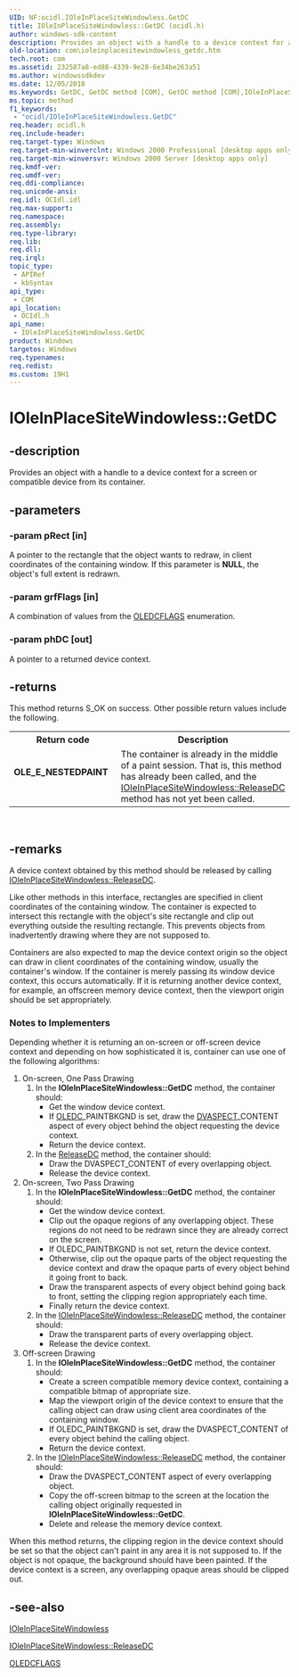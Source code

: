 ```yaml
---
UID: NF:ocidl.IOleInPlaceSiteWindowless.GetDC
title: IOleInPlaceSiteWindowless::GetDC (ocidl.h)
author: windows-sdk-content
description: Provides an object with a handle to a device context for a screen or compatible device from its container.
old-location: com\ioleinplacesitewindowless_getdc.htm
tech.root: com
ms.assetid: 232587a8-ed88-4339-9e28-6e34be263a51
ms.author: windowssdkdev
ms.date: 12/05/2018
ms.keywords: GetDC, GetDC method [COM], GetDC method [COM],IOleInPlaceSiteWindowless interface, IOleInPlaceSiteWindowless interface [COM],GetDC method, IOleInPlaceSiteWindowless.GetDC, IOleInPlaceSiteWindowless::GetDC, _ole_ioleinplacesitewindowless_getdc, com.ioleinplacesitewindowless_getdc, ocidl/IOleInPlaceSiteWindowless::GetDC
ms.topic: method
f1_keywords: 
 - "ocidl/IOleInPlaceSiteWindowless.GetDC"
req.header: ocidl.h
req.include-header: 
req.target-type: Windows
req.target-min-winverclnt: Windows 2000 Professional [desktop apps only]
req.target-min-winversvr: Windows 2000 Server [desktop apps only]
req.kmdf-ver: 
req.umdf-ver: 
req.ddi-compliance: 
req.unicode-ansi: 
req.idl: OCIdl.idl
req.max-support: 
req.namespace: 
req.assembly: 
req.type-library: 
req.lib: 
req.dll: 
req.irql: 
topic_type:
 - APIRef
 - kbSyntax
api_type:
 - COM
api_location:
 - OCIdl.h
api_name:
 - IOleInPlaceSiteWindowless.GetDC
product: Windows
targetos: Windows
req.typenames: 
req.redist: 
ms.custom: 19H1
---
```


# IOleInPlaceSiteWindowless::GetDC


## -description


Provides an object with a handle to a device context for a screen or compatible device from its container.


## -parameters




### -param pRect [in]

A pointer to the rectangle that the object wants to redraw, in client coordinates of the containing window. If this parameter is <b>NULL</b>, the object's full extent is redrawn.


### -param grfFlags [in]

A combination of values from the <a href="https://docs.microsoft.com/windows/desktop/api/ocidl/ne-ocidl-tagoledcflags">OLEDCFLAGS</a> enumeration.


### -param phDC [out]

A pointer to a returned device context.


## -returns



This method returns S_OK on success. Other possible return values include the following.

<table>
<tr>
<th>Return code</th>
<th>Description</th>
</tr>
<tr>
<td width="40%">
<dl>
<dt><b>OLE_E_NESTEDPAINT</b></dt>
</dl>
</td>
<td width="60%">
The container is already in the middle of a paint session. That is, this method has already been called, and the <a href="https://docs.microsoft.com/windows/desktop/api/ocidl/nf-ocidl-ioleinplacesitewindowless-releasedc">IOleInPlaceSiteWindowless::ReleaseDC</a> method has not yet been called.

</td>
</tr>
</table>
 




## -remarks



A device context obtained by this method should be released by calling <a href="https://docs.microsoft.com/windows/desktop/api/ocidl/nf-ocidl-ioleinplacesitewindowless-releasedc">IOleInPlaceSiteWindowless::ReleaseDC</a>.

Like other methods in this interface, rectangles are specified in client coordinates of the containing window. The container is expected to intersect this rectangle with the object's site rectangle and clip out everything outside the resulting rectangle. This prevents objects from inadvertently drawing where they are not supposed to.

Containers are also expected to map the device context origin so the object can draw in client coordinates of the containing window, usually the container's window. If the container is merely passing its window device context, this occurs automatically. If it is returning another device context, for example, an offscreen memory device context, then the viewport origin should be set appropriately.

<h3><a id="Notes_to_Implementers"></a><a id="notes_to_implementers"></a><a id="NOTES_TO_IMPLEMENTERS"></a>Notes to Implementers</h3>
Depending whether it is returning an on-screen or off-screen device context and depending on how sophisticated it is, container can use one of the following algorithms:

<ol>
<li>
On-screen, One Pass Drawing

<ol>
<li>In the <b>IOleInPlaceSiteWindowless::GetDC</b> method, the container should:<ul>
<li>Get the window device context.</li>
<li>If <a href="https://docs.microsoft.com/windows/desktop/api/ocidl/ne-ocidl-tagoledcflags">OLEDC</a>_PAINTBKGND is set, draw the <a href="https://docs.microsoft.com/windows/desktop/api/wtypes/ne-wtypes-tagdvaspect">DVASPECT</a>_CONTENT aspect of every object behind the object requesting the device context.</li>
<li>Return the device context.</li>
</ul>
</li>
<li>In the <a href="https://docs.microsoft.com/windows/desktop/api/ocidl/nf-ocidl-ioleinplacesitewindowless-releasedc">ReleaseDC</a> method, the container should:<ul>
<li>Draw the DVASPECT_CONTENT of every overlapping object.</li>
<li>Release the device context.</li>
</ul>
</li>
</ol>
</li>
<li>
On-screen, Two Pass Drawing

<ol>
<li>In the <b>IOleInPlaceSiteWindowless::GetDC</b> method, the container should:<ul>
<li>Get the window device context.</li>
<li>Clip out the opaque regions of any overlapping object. These regions do not need to be redrawn since they are already correct on the screen.
</li>
<li>If OLEDC_PAINTBKGND is not set, return the device context.</li>
<li>Otherwise, clip out the opaque parts of the object requesting the device context and draw the opaque parts of every object behind it going front to back.</li>
<li>Draw the transparent aspects of every object behind going back to front, setting the clipping region appropriately each time.</li>
<li>Finally return the device context.</li>
</ul>
</li>
<li>In the <a href="https://docs.microsoft.com/windows/desktop/api/ocidl/nf-ocidl-ioleinplacesitewindowless-releasedc">IOleInPlaceSiteWindowless::ReleaseDC</a> method, the container should:<ul>
<li>Draw the transparent parts of every overlapping object.</li>
<li>Release the device context.</li>
</ul>
</li>
</ol>
</li>
<li>
 Off-screen Drawing

<ol>
<li>In the <b>IOleInPlaceSiteWindowless::GetDC</b> method, the container should:<ul>
<li>Create a screen compatible memory device context, containing a compatible bitmap of appropriate size.</li>
<li>Map the viewport origin of the device context to ensure that the calling object can draw using client area coordinates of the containing window.</li>
<li>If OLEDC_PAINTBKGND is set, draw the DVASPECT_CONTENT of every object behind the calling object.</li>
<li>Return the device context.</li>
</ul>
</li>
<li>In the <a href="https://docs.microsoft.com/windows/desktop/api/ocidl/nf-ocidl-ioleinplacesitewindowless-releasedc">IOleInPlaceSiteWindowless::ReleaseDC</a> method, the container should:<ul>
<li>Draw the DVASPECT_CONTENT aspect of every overlapping object.</li>
<li>Copy the off-screen bitmap to the screen at the location the calling object originally requested in <b>IOleInPlaceSiteWindowless::GetDC</b>.</li>
<li>Delete and release the memory device context.</li>
</ul>
</li>
</ol>
</li>
</ol>
When this method returns, the clipping region in the device context should be set so that the object can't paint in any area it is not supposed to. If the object is not opaque, the background should have been painted. If the device context is a screen, any overlapping opaque areas should be clipped out.




## -see-also




<a href="https://docs.microsoft.com/windows/desktop/api/ocidl/nn-ocidl-ioleinplacesitewindowless">IOleInPlaceSiteWindowless</a>



<a href="https://docs.microsoft.com/windows/desktop/api/ocidl/nf-ocidl-ioleinplacesitewindowless-releasedc">IOleInPlaceSiteWindowless::ReleaseDC</a>



<a href="https://docs.microsoft.com/windows/desktop/api/ocidl/ne-ocidl-tagoledcflags">OLEDCFLAGS</a>
 

 

